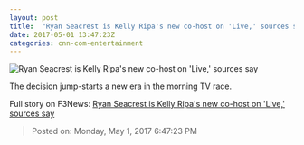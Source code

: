 ```yaml
---
layout: post
title:  "Ryan Seacrest is Kelly Ripa's new co-host on 'Live,' sources say"
date: 2017-05-01 13:47:23Z
categories: cnn-com-entertainment
---
```


![Ryan Seacrest is Kelly Ripa's new co-host on 'Live,' sources say](http://i2.cdn.turner.com/money/dam/assets/170501073249-kely-ripa-ryan-seacrest-780x439.jpg)

The decision jump-starts a new era in the morning TV race.


Full story on F3News: [Ryan Seacrest is Kelly Ripa's new co-host on 'Live,' sources say](http://www.f3nws.com/n/yeN4t)

> Posted on: Monday, May 1, 2017 6:47:23 PM
